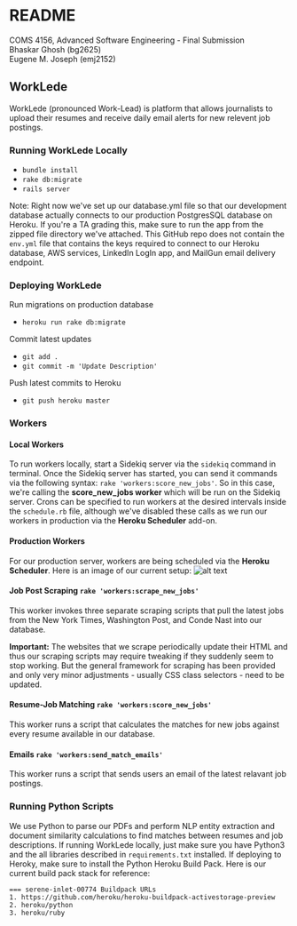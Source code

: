 # README
COMS 4156, Advanced Software Engineering  - Final Submission  
Bhaskar Ghosh (bg2625)  
Eugene M. Joseph (emj2152)

## WorkLede
WorkLede (pronounced Work-Lead) is platform that allows journalists to upload their resumes and receive daily email alerts for new relevent job postings.

### Running WorkLede Locally
- `bundle install`
- `rake db:migrate`
- `rails server`

Note: Right now we've set up our database.yml file so that our development database actually connects to our production PostgresSQL database on Heroku. If you're a TA grading this, make sure to run the app from the zipped file directory we've attached. This GitHub repo does not contain the `env.yml` file that contains the keys required to connect to our Heroku database, AWS services, LinkedIn LogIn app, and MailGun email delivery endpoint.

### Deploying WorkLede
Run migrations on production database  
- `heroku run rake db:migrate`

Commit latest updates  
- `git add .`  
- `git commit -m 'Update Description'`  

Push latest commits to Heroku   
- `git push heroku master`

### Workers

#### Local Workers
To run workers locally, start a Sidekiq server via the `sidekiq` command in terminal. Once the Sidekiq server has started, you can send it commands via the following syntax: `rake 'workers:score_new_jobs'`. So in this case, we're calling the **score_new_jobs worker** which will be run on the Sidekiq server. Crons can be specified to run workers at the desired intervals inside the `schedule.rb` file, although we've disabled these calls as we run our workers in production via the **Heroku Scheduler** add-on.

#### Production Workers
For our production server, workers are being scheduled via the **Heroku Scheduler**. Here is an image of our current setup:
![alt text](https://worklede-12.s3.amazonaws.com/worklede_heroku.png "Heroku Scheduler Setup")


#### Job Post Scraping `rake 'workers:scrape_new_jobs'`  
This worker invokes three separate scraping scripts that pull the latest jobs from the New York Times, Washington Post, and Conde Nast into our database.  

**Important:** The websites that we scrape periodically update their HTML and thus our scraping scripts may require tweaking if they suddenly seem to stop working. But the general framework for scraping has been provided and only very minor adjustments - usually CSS class selectors - need to be updated.

#### Resume-Job Matching `rake 'workers:score_new_jobs'` 
This worker runs a script that calculates the matches for new jobs against every resume available in our database.

#### Emails `rake 'workers:send_match_emails'` 
This worker runs a script that sends users an email of the latest relavant job postings.

### Running Python Scripts
We use Python to parse our PDFs and perform NLP entity extraction and document similarity calculations to find matches between resumes and job descriptions. If running WorkLede locally, just make sure you have Python3 and the all libraries described in `requirements.txt` installed. If deploying to Heroky, make sure to install the Python Heroku Build Pack. Here is our current build pack stack for reference:
```
=== serene-inlet-00774 Buildpack URLs
1. https://github.com/heroku/heroku-buildpack-activestorage-preview
2. heroku/python
3. heroku/ruby
```
